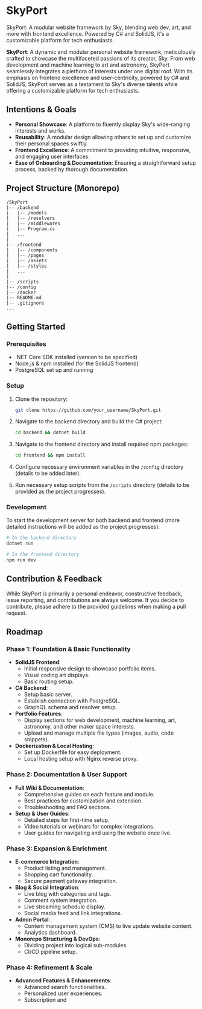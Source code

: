 # SkyPort

SkyPort: A modular website framework by Sky, blending web dev, art, and more with frontend excellence. Powered by C# and SolidJS, it's a customizable platform for tech enthusiasts.

**SkyPort**: A dynamic and modular personal website framework, meticulously crafted to showcase the multifaceted passions of its creator, Sky. From web development and machine learning to art and astronomy, SkyPort seamlessly integrates a plethora of interests under one digital roof. With its emphasis on frontend excellence and user-centricity, powered by C# and SolidJS, SkyPort serves as a testament to Sky's diverse talents while offering a customizable platform for tech enthusiasts.

## **Intentions & Goals**

- **Personal Showcase**: A platform to fluently display Sky's wide-ranging interests and works.
- **Reusability**: A modular design allowing others to set up and customize their personal spaces swiftly.
- **Frontend Excellence**: A commitment to providing intuitive, responsive, and engaging user interfaces.
- **Ease of Onboarding & Documentation**: Ensuring a straightforward setup process, backed by thorough documentation.

## **Project Structure (Monorepo)**

```
/SkyPort
|-- /backend
|   |-- /models
|   |-- /resolvers
|   |-- /middlewares
|   |-- Program.cs
|   ...
|
|-- /frontend
|   |-- /components
|   |-- /pages
|   |-- /assets
|   |-- /styles
|   ...
|
|-- /scripts
|-- /config
|-- /docker
|-- README.md
|-- .gitignore
...
```

## **Getting Started**

### Prerequisites

- .NET Core SDK installed (version to be specified)
- Node.js & npm installed (for the SolidJS frontend)
- PostgreSQL set up and running

### Setup

1. Clone the repository:
    ```bash
    git clone https://github.com/your_username/SkyPort.git
    ```

2. Navigate to the backend directory and build the C# project:
    ```bash
    cd backend && dotnet build
    ```

3. Navigate to the frontend directory and install required npm packages:
    ```bash
    cd frontend && npm install
    ```

4. Configure necessary environment variables in the `/config` directory (details to be added later).

5. Run necessary setup scripts from the `/scripts` directory (details to be provided as the project progresses).

### Development

To start the development server for both backend and frontend (more detailed instructions will be added as the project progresses):

```bash
# In the backend directory
dotnet run

# In the frontend directory
npm run dev
```

## **Contribution & Feedback**

While SkyPort is primarily a personal endeavor, constructive feedback, issue reporting, and contributions are always welcome. If you decide to contribute, please adhere to the provided guidelines when making a pull request.

## **Roadmap**

### **Phase 1: Foundation & Basic Functionality**

- **SolidJS Frontend**:
  - Initial responsive design to showcase portfolio items.
  - Visual coding art displays.
  - Basic routing setup.
- **C# Backend**:
  - Setup basic server.
  - Establish connection with PostgreSQL.
  - GraphQL schema and resolver setup.
- **Portfolio Features**:
  - Display sections for web development, machine learning, art, astronomy, and other maker space interests.
  - Upload and manage multiple file types (images, audio, code snippets).
- **Dockerization & Local Hosting**:
  - Set up Dockerfile for easy deployment.
  - Local hosting setup with Nginx reverse proxy.

### **Phase 2: Documentation & User Support**

- **Full Wiki & Documentation**:
  - Comprehensive guides on each feature and module.
  - Best practices for customization and extension.
  - Troubleshooting and FAQ sections.
- **Setup & User Guides**:
  - Detailed steps for first-time setup.
  - Video tutorials or webinars for complex integrations.
  - User guides for navigating and using the website once live.

### **Phase 3: Expansion & Enrichment**

- **E-commerce Integration**:
  - Product listing and management.
  - Shopping cart functionality.
  - Secure payment gateway integration.
- **Blog & Social Integration**:
  - Live blog with categories and tags.
  - Comment system integration.
  - Live streaming schedule display.
  - Social media feed and link integrations.
- **Admin Portal**:
  - Content management system (CMS) to live update website content.
  - Analytics dashboard.
- **Monorepo Structuring & DevOps**:
  - Dividing project into logical sub-modules.
  - CI/CD pipeline setup.

### **Phase 4: Refinement & Scale**

- **Advanced Features & Enhancements**:
  - Advanced search functionalities.
  - Personalized user experiences.
  - Subscription and
